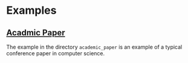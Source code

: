 # Examples

## [Acadmic Paper](./academic_paper/)
The example in the directory `academic_paper` is an example 
of a typical conference paper in computer science. 

